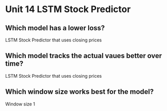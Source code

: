 # Unit 14 LSTM Stock Predictor

## Which model has a lower loss?
LSTM Stock Predictor that uses closing prices

## Which model tracks the actual vaues better over time?
LSTM Stock Predictor that uses closing prices

## Which window size works best for the model?
Window size 1